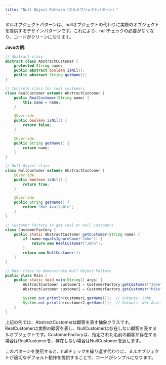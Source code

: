 ```yaml
---
title: "Null Object Pattern（ヌルオブジェクトパターン）"
---
```

ヌルオブジェクトパターンは、nullオブジェクトの代わりに実際のオブジェクトを提供するデザインパターンです。これにより、nullチェックの必要がなくなり、コードがクリーンになります。

**Javaの例**:

```java
// Abstract class
abstract class AbstractCustomer {
    protected String name;
    public abstract boolean isNil();
    public abstract String getName();
}

// Concrete class for real customers
class RealCustomer extends AbstractCustomer {
    public RealCustomer(String name) {
        this.name = name;
    }

    @Override
    public boolean isNil() {
        return false;
    }

    @Override
    public String getName() {
        return name;
    }
}

// Null Object class
class NullCustomer extends AbstractCustomer {
    @Override
    public boolean isNil() {
        return true;
    }

    @Override
    public String getName() {
        return "Not Available";
    }
}

// Customer factory to get real or null customers
class CustomerFactory {
    public static AbstractCustomer getCustomer(String name) {
        if (name.equalsIgnoreCase("John")) {
            return new RealCustomer("John");
        }
        return new NullCustomer();
    }
}

// Main class to demonstrate Null Object Pattern
public class Main {
    public static void main(String[] args) {
        AbstractCustomer customer1 = CustomerFactory.getCustomer("John");
        AbstractCustomer customer2 = CustomerFactory.getCustomer("Mike");

        System.out.println(customer1.getName());  // Outputs: John
        System.out.println(customer2.getName());  // Outputs: Not Available
    }
}
```

上記の例では、AbstractCustomerは顧客を表す抽象クラスです。RealCustomerは実際の顧客を表し、NullCustomerは存在しない顧客を表すヌルオブジェクトです。CustomerFactoryは、指定された名前の顧客が存在する場合はRealCustomerを、存在しない場合はNullCustomerを返します。

このパターンを使用すると、nullチェックを繰り返す代わりに、ヌルオブジェクトが適切なデフォルト動作を提供することで、コードがシンプルになります。
